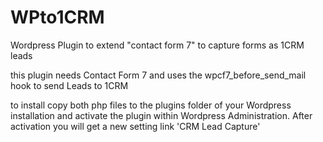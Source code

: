 WPto1CRM
========

Wordpress Plugin to extend "contact form 7" to capture forms as 1CRM leads

this plugin needs Contact Form 7 and uses the wpcf7_before_send_mail hook to send Leads to 1CRM

to install copy both php files to the plugins folder of your Wordpress installation and activate the plugin within Wordpress Administration.
After activation you will get a new setting link 'CRM Lead Capture'